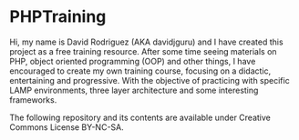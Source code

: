 # PHPTraining
Hi, my name is David Rodriguez (AKA davidjguru) and I have created this project as a free training resource.
After some time seeing materials on PHP, object oriented programming (OOP) and other things, I have encouraged to create my own training course, focusing on a didactic, entertaining and progressive. With the objective of practicing with specific LAMP environments, three layer architecture and some interesting frameworks.

The following repository and its contents are available under Creative Commons License BY-NC-SA.
